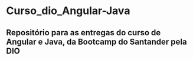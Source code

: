 # Curso_dio_Angular-Java

<h2>Repositório para as entregas do curso de Angular e Java, da Bootcamp do Santander pela DIO</h2>
